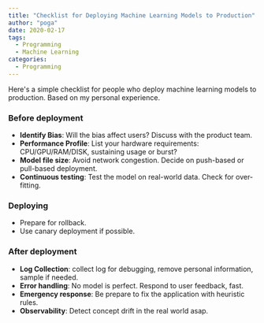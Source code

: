 ```yaml
---
title: "Checklist for Deploying Machine Learning Models to Production"
author: "poga"
date: 2020-02-17
tags:
  - Programming
  - Machine Learning
categories:
  - Programming
---
```


Here's a simple checklist for people who deploy machine learning models to production. Based on my personal experience.

<!--more-->

### Before deployment

- **Identify Bias**: Will the bias affect users? Discuss with the product team.
- **Performance Profile**: List your hardware requirements: CPU/GPU/RAM/DISK, sustaining usage or burst?
- **Model file size**: Avoid network congestion. Decide on push-based or pull-based deployment.
- **Continuous testing**: Test the model on real-world data. Check for over-fitting.

### Deploying

* Prepare for rollback.
* Use canary deployment if possible.

### After deployment

* **Log Collection**: collect log for debugging, remove personal information, sample if needed.
* **Error handling**: No model is perfect. Respond to user feedback, fast.
* **Emergency response**: Be prepare to fix the application with heuristic rules.
* **Observability**: Detect concept drift in the real world asap.
